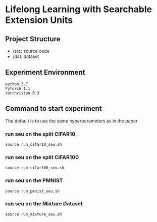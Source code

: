 # Lifelong Learning with Searchable Extension Units
## Project Structure
- /src: source code
- /dat: dataset

## Experiment Environment
```
python 3.7
PyTorch 1.1
torchvision 0.3
```

## Command to start experiment

The default is to use the same hyperparameters as in the paper

### run seu on the split CIFAR10
```
source run_cifar10_seu.sh
```
### run seu on the split CIFAR100
```
source run_cifar100_seu.sh
```
### run seu on the PMNIST
```
source run_pmnist_seu.sh
``` 
### run seu on the Mixture Dataset
```
source run_mixture_seu.sh
```